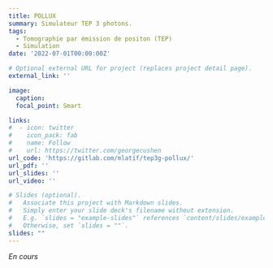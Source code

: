 ```yaml
---
title: POLLUX
summary: Simulateur TEP 3 photons.
tags:
  - Tomographie par émission de positon (TEP)
  - Simulation
date: '2022-07-01T00:00:00Z'

# Optional external URL for project (replaces project detail page).
external_link: ''

image:
  caption:
  focal_point: Smart

links:
#  - icon: twitter
#    icon_pack: fab
#    name: Follow
#    url: https://twitter.com/georgecushen
url_code: 'https://gitlab.com/mlatif/tep3g-pollux/'
url_pdf: ''
url_slides: ''
url_video: ''

# Slides (optional).
#   Associate this project with Markdown slides.
#   Simply enter your slide deck's filename without extension.
#   E.g. `slides = "example-slides"` references `content/slides/example-slides.md`.
#   Otherwise, set `slides = ""`.
slides: ""
---
```


*En cours*
